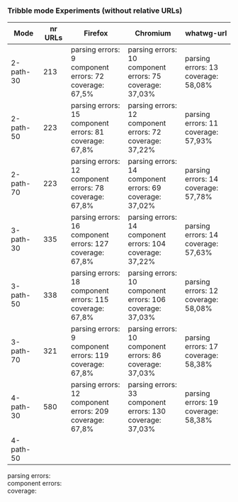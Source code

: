 ### Tribble mode Experiments (without relative URLs)

Mode | nr URLs | Firefox | Chromium | whatwg-url |
--- | --- | --- | --- | --- |
2-path-30 | 213 | parsing errors: 9<br> component errors: 72 <br> coverage: 67,5% | parsing errors: 10<br> component errors: 75<br> coverage: 37,03% | parsing errors: 13 <br> coverage: 58,08% |
2-path-50 | 223 | parsing errors: 15<br> component errors: 81<br> coverage: 67,8% | parsing errors: 12<br> component errors: 72<br> coverage: 37,22% | parsing errors: 11<br> coverage: 57,93% |
2-path-70 | 223 | parsing errors: 12<br> component errors: 78<br> coverage: 67,8% | parsing errors: 14 <br> component errors: 69 <br> coverage: 37,02% | parsing errors: 14<br> coverage: 57,78% |
3-path-30 | 335 | parsing errors: 16 <br> component errors: 127 <br> coverage: 67,8% | parsing errors: 14 <br> component errors: 104<br> coverage: 37,22% | parsing errors: 14 <br>  coverage: 57,63% |
3-path-50 | 338 | parsing errors: 18 <br> component errors: 115 <br> coverage: 67,8% | parsing errors: 10 <br> component errors: 106<br> coverage:  37,03% |parsing errors: 12<br> coverage: 58,08% |
3-path-70 | 321 | parsing errors: 9<br> component errors: 119 <br> coverage: 67,8% | parsing errors: 10<br> component errors: 86 <br> coverage: 37,03% |parsing errors: 17 <br> coverage: 58,38% |
4-path-30 | 580 |  parsing errors: 12<br> component errors: 209 <br> coverage: 67,8% | parsing errors: 33 <br> component errors: 130 <br> coverage: 37,03% |parsing errors: 19 <br> coverage: 58,38% |
4-path-50 |  































parsing errors: <br> component errors: <br> coverage: 